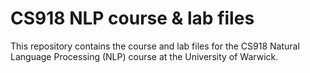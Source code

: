 # CS918 NLP course & lab files

This repository contains the course and lab files for the CS918 Natural Language Processing (NLP) course at the University of Warwick.
